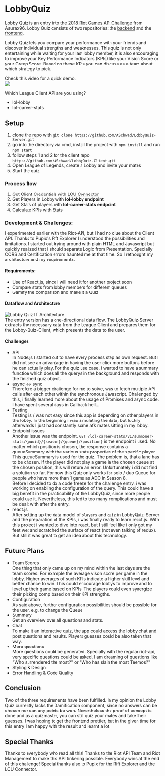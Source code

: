 # LobbyQuiz

Lobby Quiz is an entry into the [2018 Riot Games API Challenge](https://www.riotgames.com/en/DevRel/the-riot-games-api-challenge-2018) from Asurax96. Lobby Quiz consists of two repositories: the [backend](https://github.com/ASchwad/LobbyQuiz-Server) and the [frontend](https://github.com/ASchwad/LobbyQuiz-Client).  

Lobby Quiz lets you compare your performance with your friends and discover individual strengths and weaknesses. This quiz is not only 
entertaining while waiting for your last lobby member, it is also encouraging to improve your Key Performance Indicators (KPIs) like 
your Vision Score or your Creep Score. Based on these KPIs you can discuss as a team about which strategy to pick.

Check this video for a quick demo.   
[![](https://res.cloudinary.com/docguta73/image/upload/v1548291972/video_shot_dkv8gb.png)](https://youtu.be/QaXd3-j3tyM)


Which League Client API are you using?
* lol-lobby 
* lol-career-stats


## Setup
1. clone the repo with `git clone https://github.com/ASchwad/LobbyQuiz-Server.git`
2. go into the directory via cmd, install the project with `npm install` and run `npm start`
3. follow steps 1 and 2 for the client repo `https://github.com/ASchwad/LobbyQuiz-Client.git`
4. Open League of Legends, create a Lobby and invite your mates
5. Start the quiz

### Process flow
1. Get Client Credentials with [LCU Connector](https://github.com/Pupix/lcu-connector)
2. Get Players in Lobby with **lol-lobby endpoint**
3. Get Stats of players with **lol-career-stats endpoint**
4. Calculate KPIs with Stats

### Development & Challenges:
I experimented earlier with the Riot-API, but I had no clue about the Client API. Thanks to Pupix's Rift Explorer I understood the 
possibilities and limitations. I started out trying around with plain HTML and Javascript but quickly realized that i should separate Logic from Presentation.
Specially CORS and Certification errors haunted me at that time. So I rethought my architecture and my requirements.

#### Requirements:
* Use of React.js, since i will need it for another project soon
* Compare stats from lobby members for different queues
* Gamify the comparison and make it a Quiz

#### Dataflow and Architecture
![Lobby Quiz IT Architecture](https://res.cloudinary.com/docguta73/image/upload/v1548284815/Lobby_Quiz_Dataflow_bex6ea.png)   
The entry version has a one-directional data flow. The LobbyQuiz-Server extracts the necessary data from the League Client and prepares them for the Lobby-Quiz-Client,
which presents the data to the user.

#### Challenges
* API    
In Node.js I started out to have every process step as own request. But I did not see an advantage in having the user click more buttons before he can actually play. For the quiz use case, i wanted to have a summary function which does all the querys in the background and responds with the finished quiz object. 
* async <-> sync   
Therefore a bigger challenge for me to solve, was to fetch multiple API calls after each other within the synchronous Javascript. Challenged by this, i finally learned more about the usage of Promises and async code. I have spent several days in Callback hell...   
* Testing    
Testing is / was not easy since this app is depending
on other players in the lobby. In the beginning i was simulating the data, but luckily afterwards I just had constantly some afk mates sitting in my lobby.
* Endpoint issues   
Another issue was the endpoint. `GET /lol-career-stats/v1/summoner-stats/{puuid}/{season}/{queue}/{position}` is the endpoint i used.
No matter which position is chosen, the response contains a queueSummary with the various stats properties of the specific player. This queueSummary is 
used for the quiz. The problem is, that a lane has to be chosen. If the player did not play a game in the chosen queue at the chosen position, this will return an error.
Unfortunately i did not find a solution so far. For now this Quiz only works for solo / duo Queue for people who have more than 1 game as ADC in Season 8.     
Before I decided to do a code freeze for the challenge entry, i was working on enabling the configuration of the query. This could have a big benefit in the
practicability of the LobbyQuiz, since more people could use it. Nevertheless, this led to too many complications and must be dealt with after the entry.
* react.js   
After setting up the data model of `players` and `quiz` in LobbyQuiz-Server and the preparation of the KPIs, i was finally ready to learn react.js.
With this project i wanted to dive into react, but I still feel like i only got my feet wet and scratched the surface of react (not even talking of redux).
But still it was great to get an idea about this technology. 


## Future Plans
* Team Scores  
One thing that only came up on my mind within the last days are the team scores. For example the average vison score per game in the lobby.
Higher averages of such KPIs indicate a higher skill level and better chance to win. This could encourage lobbys to improve and to level up their game based on KPIs.
The players could even synergize their picking comp based on their KPI strengths.
* Configuration  
As said above, further configuration possibilities should be possible for the user. e.g. to change the Queue
* Summary  
Get an overview over all questions and stats. 
* Chat  
To make it an interactive quiz, the app could access the lobby chat and post questions and results. Players guesses could be also taken that way.
* More questions  
More questions could be generated. Specially with the regular riot-api, very specific questions could be asked. I am dreaming of 
questions like "Who surrendered the most?" or "Who has slain the most Teemos?"
* Styling & Design  
* Error Handling & Code Quality  

## Conclusion
Two of the three requirements have been fulfilled. In my opinion the Lobby Quiz currently lacks the Gamification component, since no answers can be chosen 
nor can any points be won. Nevertheless the proof of concept is done and as a quizmaster, you can still quiz your mates and take their guesses.
I was hoping to get the frontend prettier, but in the given time for this entry I am happy with the result and learnt a lot. 

## Special Thanks
Thanks to everybody who read all this! Thanks to the Riot API Team and Riot Management to make this API tinkering possible. Everybody wins at the end of this challenge! Special thanks also to Pupix for the Rift Explorer and the LCU Connector.
